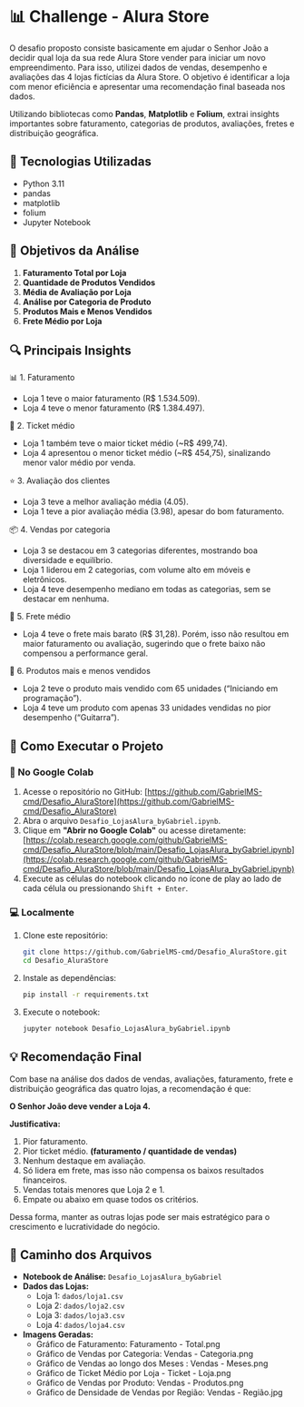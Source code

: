 
# 📊 Challenge - Alura Store

O desafio proposto consiste basicamente em ajudar o Senhor João a decidir qual loja da sua rede Alura Store vender para iniciar um novo empreendimento. Para isso, utilizei dados de vendas, desempenho e avaliações das 4 lojas fictícias da Alura Store. O objetivo é identificar a loja com menor eficiência e apresentar uma recomendação final baseada nos dados.

Utilizando bibliotecas como **Pandas**, **Matplotlib** e **Folium**, extrai insights importantes sobre faturamento, categorias de produtos, avaliações, fretes e distribuição geográfica.

## 🧰 Tecnologias Utilizadas

- Python 3.11
- pandas
- matplotlib
- folium
- Jupyter Notebook


## 📌 Objetivos da Análise

1. **Faturamento Total por Loja**
2. **Quantidade de Produtos Vendidos**
3. **Média de Avaliação por Loja**
4. **Análise por Categoria de Produto**
5. **Produtos Mais e Menos Vendidos**
6. **Frete Médio por Loja**

## 🔍 Principais Insights

📊 1. Faturamento
- Loja 1 teve o maior faturamento (R$ 1.534.509).
- Loja 4 teve o menor faturamento (R$ 1.384.497).

💸 2. Ticket médio
- Loja 1 também teve o maior ticket médio (~R$ 499,74).
- Loja 4 apresentou o menor ticket médio (~R$ 454,75), sinalizando menor valor médio por venda.

⭐ 3. Avaliação dos clientes
- Loja 3 teve a melhor avaliação média (4.05).
- Loja 1 teve a pior avaliação média (3.98), apesar do bom faturamento.

📦 4. Vendas por categoria
- Loja 3 se destacou em 3 categorias diferentes, mostrando boa diversidade e equilíbrio.
- Loja 1 liderou em 2 categorias, com volume alto em móveis e eletrônicos.
- Loja 4 teve desempenho mediano em todas as categorias, sem se destacar em nenhuma.

🚚 5. Frete médio
- Loja 4 teve o frete mais barato (R$ 31,28).
Porém, isso não resultou em maior faturamento ou avaliação, sugerindo que o frete baixo não compensou a performance geral.

🛒 6. Produtos mais e menos vendidos
- Loja 2 teve o produto mais vendido com 65 unidades (“Iniciando em programação”).
- Loja 4 teve um produto com apenas 33 unidades vendidas no pior desempenho (“Guitarra”).


## 🤔 Como Executar o Projeto

### 🧪 No Google Colab

1. Acesse o repositório no GitHub: [https://github.com/GabrielMS-cmd/Desafio_AluraStore](https://github.com/GabrielMS-cmd/Desafio_AluraStore)
2. Abra o arquivo `Desafio_LojasAlura_byGabriel.ipynb`.
3. Clique em **"Abrir no Google Colab"** ou acesse diretamente: [https://colab.research.google.com/github/GabrielMS-cmd/Desafio_AluraStore/blob/main/Desafio_LojasAlura_byGabriel.ipynb](https://colab.research.google.com/github/GabrielMS-cmd/Desafio_AluraStore/blob/main/Desafio_LojasAlura_byGabriel.ipynb)
4. Execute as células do notebook clicando no ícone de play ao lado de cada célula ou pressionando `Shift + Enter`.

### 💻 Localmente

1. Clone este repositório:
   ```bash
   git clone https://github.com/GabrielMS-cmd/Desafio_AluraStore.git
   cd Desafio_AluraStore
   ```
2. Instale as dependências:
   ```bash
   pip install -r requirements.txt
   ```
3. Execute o notebook:
   ```bash
   jupyter notebook Desafio_LojasAlura_byGabriel.ipynb
   ```

## 💡 Recomendação Final

Com base na análise dos dados de vendas, avaliações, faturamento, frete e distribuição geográfica das quatro lojas, a recomendação é que:

**O Senhor João deve vender a Loja 4.**

**Justificativa:**

1. Pior faturamento.
2. Pior ticket médio. **(faturamento / quantidade de vendas)**
3. Nenhum destaque em avaliação.
4. Só lidera em frete, mas isso não compensa os baixos resultados financeiros.
5. Vendas totais menores que Loja 2 e 1.
6. Empate ou abaixo em quase todos os critérios.



Dessa forma, manter as outras lojas pode ser mais estratégico para o crescimento e lucratividade do negócio.

## 📌 Caminho dos Arquivos

- **Notebook de Análise:** `Desafio_LojasAlura_byGabriel`
- **Dados das Lojas:**
  - Loja 1: `dados/loja1.csv`
  - Loja 2: `dados/loja2.csv`
  - Loja 3: `dados/loja3.csv`
  - Loja 4: `dados/loja4.csv`
- **Imagens Geradas:**
  - Gráfico de Faturamento: Faturamento - Total.png
  - Gráfico de Vendas por Categoria: Vendas - Categoria.png
  - Gráfico de Vendas ao longo dos Meses : Vendas - Meses.png
  - Gráfico de Ticket Médio por Loja - Ticket - Loja.png
  - Gráfico de Vendas por Produto: Vendas - Produtos.png
  - Gráfico de Densidade de Vendas por Região: Vendas - Região.jpg

